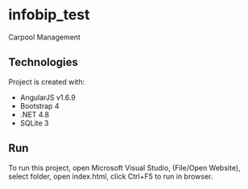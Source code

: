 # infobip_test
Carpool Management

## Technologies
Project is created with:
* AngularJS v1.6.9
* Bootstrap 4
* .NET 4.8
* SQLite 3
	
## Run
To run this project, open Microsoft Visual Studio, (File/Open Website), select folder, open index.html, click Ctrl+F5 to run in browser.